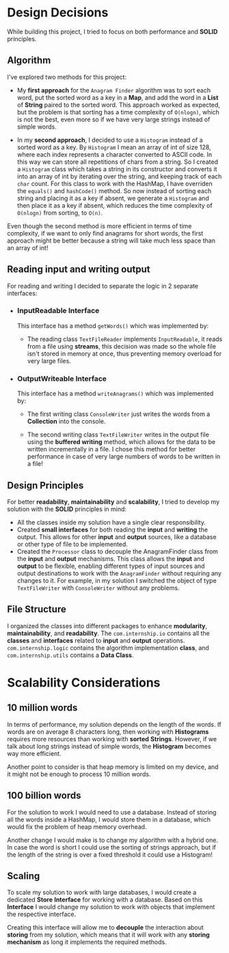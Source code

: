 # Design Decisions

While building this project, I tried to focus on both performance and **SOLID** principles.

## Algorithm

I've explored two methods for this project:

 - My **first approach** for the `Anagram Finder` algorithm was to sort each word, put the sorted word as a key in a **Map**, and add the word in a **List** of **String** paired to the sorted word. This approach worked as expected, but the problem is that sorting has a time complexity of `O(nlogn)`, which is not the best, even more so if we have very large strings instead of simple words.

 - In my **second approach**, I decided to use a `Histogram` instead of a sorted word as a key. By `Histogram` I mean an array of int of size 128, where each index represents a character converted to ASCII code. In this way we can store all repetitions of chars from a string. So I created a `Histogram` class which takes a string in its constructor and converts it into an array of int by iterating over the string, and keeping track of each `char` count. For this class to work with the HashMap, I have overriden the `equals()` and `hashCode()` method. So now instead of sorting each string and placing it as a key if absent, we generate a `Histogram` and then place it as a key if absent, which reduces the time complexity of `O(nlogn)` from sorting, to `O(n)`.

Even though the second method is more efficient in terms of time complexity, if we want to only find anagrams for short words, the first approach might be better because a string will take much less space than an array of int!


## Reading input and writing output

For reading and writing I decided to separate the logic in 2 separate interfaces:

 - ### InputReadable Interface
   This interface has a method `getWords()` which was implemented by:

     - The reading class `TextFileReader` implements `InputReadable`, it reads from a file using **streams**, this decision was made so the whole file isn't stored in memory at once, thus preventing memory overload for very large files.


 - ### OutputWriteable Interface
    This interface has a method `writeAnagrams()` which was implemented by:

     - The first writing class `ConsoleWriter` just writes the words from a **Collection** into the console.

     - The second writing class `TextFileWriter` writes in the output file using the **buffered writing** method, which allows for the data to be written incrementally in a file. I chose this method for better performance in case of very large numbers of words to be written in a file!

## Design Principles

For better **readability**, **maintainability** and  **scalability**, I tried to develop my solution with the **SOLID** principles in mind:

- All the classes inside my solution have a single clear responsibility.
- Created **small interfaces** for both reading the **input** and **writing** the output. This allows for other **input** and **output** sources, like a database or other type of file to be implemented.
- Created the `Processor` class to decouple the AnagramFinder class from the **input** and **output** mechanisms. This class allows the **input** and **output** to be flexible, enabling different types of input sources and output destinations to work with the `AnagramFinder` without requiring any changes to it. For example, in my solution I switched the object of type `TextFileWriter` with `ConsoleWriter` without any problems.

## File Structure

I organized the classes into different packages to enhance **modularity**, **maintainability**, and **readability**. The `com.internship.io` contains all the **classes** and **interfaces** related to **input** and **output** operations. `com.internship.logic` contains the algorithm implementation **class**, and `com.internship.utils` contains a **Data Class**.

# Scalability Considerations

## 10 million words

In terms of performance, my solution depends on the length of the words. If words are on average 8 characters long, then working with **Histograms** requires more resources than working with **sorted** **Strings**. However, if we talk about long strings instead of simple words, the **Histogram** becomes way more efficient. 

Another point to consider is that heap memory is limited on my device, and it might not be enough to process 10 million words.

## 100 billion words

For the solution to work I would need to use a database. Instead of storing all the words inside a HashMap, I would store them in a database, which would fix the problem of heap memory overhead.

Another change I would make is to change my algorithm with a hybrid one. In case the word is short I could use the sorting of strings approach, but if the length of the string is over a fixed threshold it could use a Histogram!

## Scaling

To scale my solution to work with large databases, I would create a dedicated **Store** **Interface** for working with a database. Based on this **Interface** I would change my solution to work with objects that implement the respective interface.

Creating this interface will allow me to **decouple** the interaction about **storing** from my solution, which means that it will work with any **storing mechanism** as long it implements the required methods.


